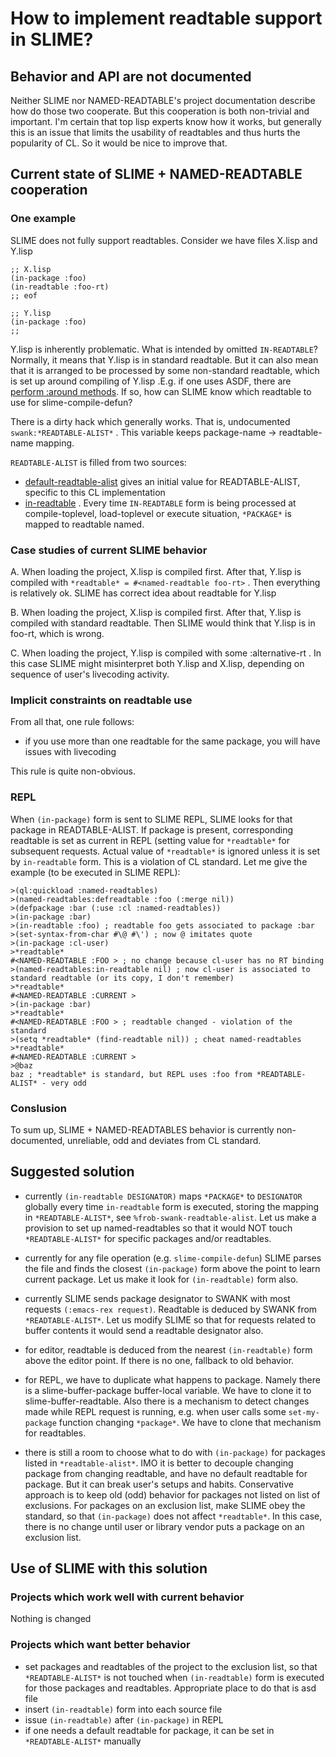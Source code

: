 # How to implement readtable support in SLIME? 

## Behavior and API are not documented

Neither SLIME nor NAMED-READTABLE's project documentation describe how do those two cooperate. But this cooperation is both non-trivial and important. I'm certain that top lisp experts know how it works, but generally this is an issue that limits the usability of readtables and thus hurts the popularity of CL. So it would be nice to improve that. 

## Current state of SLIME + NAMED-READTABLE cooperation

### One example
SLIME does not fully support readtables. Consider we have files X.lisp and Y.lisp
```
;; X.lisp
(in-package :foo)
(in-readtable :foo-rt)
;; eof

;; Y.lisp
(in-package :foo)
;;
```
Y.lisp is inherently problematic. What is intended by omitted `IN-READTABLE`? Normally, it means
that Y.lisp is in standard readtable. But it can also mean that it is arranged to be processed by some non-standard readtable, which is set up around compiling of Y.lisp .E.g. if one uses ASDF, there are [perform :around methods](https://common-lisp.net/project/asdf/asdf.html#How-do-I-work-with-readtables_003f). If so, how can SLIME know which readtable to use for slime-compile-defun? 

There is a dirty hack which generally works. That is, undocumented `swank:*READTABLE-ALIST*` . This variable keeps package-name -> readtable-name mapping. 

`READTABLE-ALIST` is filled from two sources: 

- [default-readtable-alist](https://github.com/slime/slime/blob/6e20d01e446334848ea31ace0ce041cec25647ab/swank/sbcl.lisp#L441) gives an initial value for READTABLE-ALIST, specific to this CL implementation
- [in-readtable](https://github.com/melisgl/named-readtables/blob/master/src/named-readtables.lisp#L168) . Every time `IN-READTABLE` form is being processed at compile-toplevel, load-toplevel or execute situation, `*PACKAGE*` is mapped to readtable named. 

### Case studies of current SLIME behavior

A. When loading the project, X.lisp is compiled first. After that, Y.lisp is compiled with `*readtable* = #<named-readtable foo-rt>` . Then everything is relatively ok. SLIME has correct idea about readtable for Y.lisp

B. When loading the project, X.lisp is compiled first. After that, Y.lisp is compiled with standard readtable. Then SLIME would think that Y.lisp is in foo-rt, which is wrong.

C. When loading the project, Y.lisp is compiled with some :alternative-rt . In this case SLIME might misinterpret both Y.lisp and X.lisp, depending on sequence of user's livecoding activity. 

### Implicit constraints on readtable use
From all that, one rule follows: 

- if you use more than one readtable for the same package, you will have issues with livecoding

This rule is quite non-obvious. 

### REPL
When `(in-package)` form is sent to SLIME REPL, SLIME looks for that package in READTABLE-ALIST. If package is present, corresponding readtable is set as current in REPL (setting value for `*readtable*` for subsequent requests. Actual value of `*readtable*` is ignored unless it is set by `in-readtable` form. This is a violation of CL standard. Let me give the example (to be executed in SLIME REPL):

```
>(ql:quickload :named-readtables)
>(named-readtables:defreadtable :foo (:merge nil))
>(defpackage :bar (:use :cl :named-readtables))
>(in-package :bar)
>(in-readtable :foo) ; readtable foo gets associated to package :bar
>(set-syntax-from-char #\@ #\') ; now @ imitates quote
>(in-package :cl-user) 
>*readtable* 
#<NAMED-READTABLE :FOO > ; no change because cl-user has no RT binding
>(named-readtables:in-readtable nil) ; now cl-user is associated to standard readtable (or its copy, I don't remember)
>*readtable*
#<NAMED-READTABLE :CURRENT >
>(in-package :bar)
>*readtable*
#<NAMED-READTABLE :FOO > ; readtable changed - violation of the standard
>(setq *readtable* (find-readtable nil)) ; cheat named-readtables 
>*readtable*
#<NAMED-READTABLE :CURRENT >
>@baz
baz ; *readtable* is standard, but REPL uses :foo from *READTABLE-ALIST* - very odd
```


### Conslusion
To sum up, SLIME + NAMED-READTABLES behavior is currently non-documented, unreliable, odd and deviates from CL standard. 

## Suggested solution

- currently `(in-readtable DESIGNATOR)` maps `*PACKAGE*` to `DESIGNATOR` globally every time `in-readtable` form is executed, storing the mapping in `*READTABLE-ALIST*`, see `%frob-swank-readtable-alist`. Let us make a provision to set up named-readtables so that it would NOT touch `*READTABLE-ALIST*` for specific packages and/or readtables. 

- currently for any file operation (e.g. `slime-compile-defun`) SLIME parses the file and finds the closest `(in-package)` form above the point to learn current package. Let us make it look for `(in-readtable)` form also.

- currently SLIME sends package designator to SWANK with most requests `(:emacs-rex request)`. Readtable is deduced by SWANK from `*READTABLE-ALIST*`. Let us modify SLIME so that for requests related to buffer contents it would send a readtable designator also. 

- for editor, readtable is deduced from the nearest `(in-readtable)` form above the editor point. If there is no one, fallback to old behavior.

- for REPL, we have to duplicate what happens to package. Namely there is a slime-buffer-package buffer-local variable. We have to clone it to slime-buffer-readtable. Also there is a mechanism to detect changes made while REPL request is running, e.g. when user calls some `set-my-package` function changing `*package*`. We have to clone that mechanism for readtables. 

- there is still a room to choose what to do with `(in-package)` for packages listed in `*readtable-alist*`. IMO it is better to decouple changing package from changing readtable, and have no default readtable for package. But it can break user's setups and habits. Conservative approach is to keep old (odd) behavior for packages not listed on list of exclusions. For packages on an exclusion list, make SLIME obey the standard, so that `(in-package)` does not affect `*readtable*`. In this case, there is no change until user or library vendor puts a package on an exclusion list. 

## Use of SLIME with this solution

### Projects which work well with current behavior
Nothing is changed

### Projects which want better behavior
- set packages and readtables of the project to the exclusion list, so that `*READTABLE-ALIST*` is not touched when `(in-readtable)` form is executed for those packages and readtables. Appropriate place to do that is asd file
- insert `(in-readtable)` form into each source file
- issue `(in-readtable)` after `(in-package)` in REPL
- if one needs a default readtable for package, it can be set in `*READTABLE-ALIST*` manually

